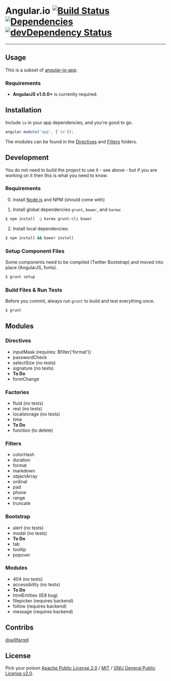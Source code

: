 # Angular.io [![Build Status](https://travis-ci.org/willfarrell/angular-io.png?branch=master)](https://travis-ci.org/willfarrell/angular-io) [![Dependencies](https://david-dm.org/willfarrell/angular-io.png)](https://david-dm.org/willfarrell/angular-io) [![devDependency Status](https://david-dm.org/willfarrell/angular-io/dev-status.png)](https://david-dm.org/willfarrell/angular-io#info=devDependencies)

***

## Usage

This is a subset of [angular-io-app](https://github.com/willfarrell/angular-io-app).

### Requirements

* **AngularJS v1.0.0+** is currently required.

## Installation

Include `io` in your app dependencies, and you're good to go.

```js
angular.module('app', ['io']);
```

The modules can be found in the [Directives](https://github.com/willfarrell/angular-io/tree/master/src/scripts/directives) and [Filters](https://github.com/willfarrell/angular-io/tree/master/src/scripts/filters) folders.

## Development

You do not need to build the project to use it - see above - but if you are working on it then this is what you need to know.

### Requirements

0. Install [Node.js](http://nodejs.org/) and NPM (should come with)

1. Install global dependencies `grunt`, `bower`, and `karma`:

```bash
$ npm install -g karma grunt-cli bower
```

2. Install local dependencies:

```bash
$ npm install && bower install
```

### Setup Component Files

Some components need to be compiled (Twitter Bootstrap) and moved into place (AngularJS, fonts).

```bash
$ grunt setup
```

### Build Files & Run Tests

Before you commit, always run `grunt` to build and test everything once.

```bash
$ grunt
```


## Modules
### Directives
- inputMask (requires: $filter('format'))
- passwordCheck
- selectSize (no tests)
- signature (no tests)
- **To Do**
 - formChange

### Factories
- fluid (no tests)
- rest (no tests)
- localstorage (no tests)
- time
- **To Do**
 - function (to delete)
 

### Filters
- colorHash
- duration
- format
- markdown
- objectArray
- ordinal
- pad
- phone
- range
- truncate

### Bootstrap
- alert (no tests)
- modal (no tests)
- **To Do** 
 - tab
 - tooltip
 - popover


### Modules
- 404 (no tests)
- accessibility (no tests)
- **To Do**
 - htmlEntities (IE8 bug)
 - filepicker (requires backend)
 - follow (requires backend)
 - message (requires backend)

## Contribs
[@willfarrell](http://willfarrell.ca)

## License
Pick your poison [Apache Public License 2.0](http://www.apache.org/licenses/LICENSE-2.0.html) / [MIT](http://opensource.org/licenses/MIT) / [GNU General Public License v2.0](http://www.gnu.org/licenses/gpl-2.0.html).